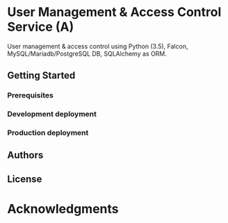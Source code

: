# User Management & Access Control Service (A)

User management & access control using Python (3.5), Falcon, MySQL/Mariadb/PostgreSQL DB, SQLAlchemy as ORM.

## Getting Started

### Prerequisites

### Development deployment

### Production deployment

## Authors

## License

# Acknowledgments




